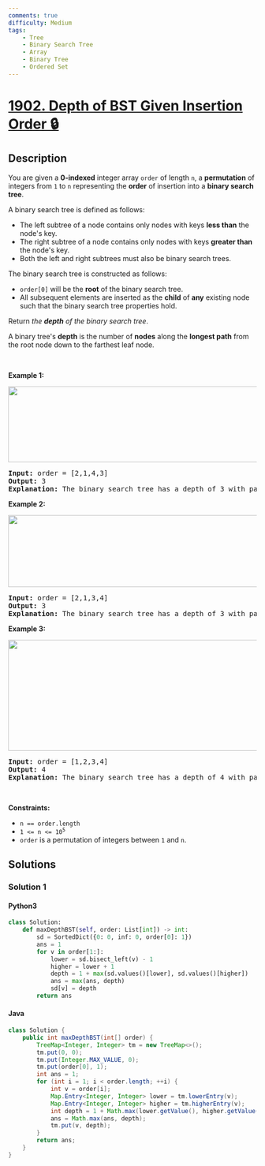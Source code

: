 ```yaml
---
comments: true
difficulty: Medium
tags:
    - Tree
    - Binary Search Tree
    - Array
    - Binary Tree
    - Ordered Set
---
```


<!-- problem:start -->

# [1902. Depth of BST Given Insertion Order 🔒](https://leetcode.com/problems/depth-of-bst-given-insertion-order)

## Description

<!-- description:start -->

<p>You are given a <strong>0-indexed</strong> integer array <code>order</code> of length <code>n</code>, a <strong>permutation</strong> of integers from <code>1</code> to <code>n</code> representing the <strong>order</strong> of insertion into a <strong>binary search tree</strong>.</p>

<p>A binary search tree is defined as follows:</p>

<ul>
	<li>The left subtree of a node contains only nodes with keys <strong>less than</strong> the node&#39;s key.</li>
	<li>The right subtree of a node contains only nodes with keys <strong>greater than</strong> the node&#39;s key.</li>
	<li>Both the left and right subtrees must also be binary search trees.</li>
</ul>

<p>The binary search tree is constructed as follows:</p>

<ul>
	<li><code>order[0]</code> will be the <strong>root</strong> of the binary search tree.</li>
	<li>All subsequent elements are inserted as the <strong>child</strong> of <strong>any</strong> existing node such that the binary search tree properties hold.</li>
</ul>

<p>Return <em>the <strong>depth</strong> of the binary search tree</em>.</p>

<p>A binary tree&#39;s <strong>depth</strong> is the number of <strong>nodes</strong> along the <strong>longest path</strong> from the root node down to the farthest leaf node.</p>

<p>&nbsp;</p>
<p><strong class="example">Example 1:</strong></p>
<img alt="" src="https://fastly.jsdelivr.net/gh/doocs/leetcode@main/solution/1900-1999/1902.Depth%20of%20BST%20Given%20Insertion%20Order/images/1.png" style="width: 624px; height: 154px;" />
<pre>
<strong>Input:</strong> order = [2,1,4,3]
<strong>Output:</strong> 3
<strong>Explanation: </strong>The binary search tree has a depth of 3 with path 2-&gt;3-&gt;4.
</pre>

<p><strong class="example">Example 2:</strong></p>
<img alt="" src="https://fastly.jsdelivr.net/gh/doocs/leetcode@main/solution/1900-1999/1902.Depth%20of%20BST%20Given%20Insertion%20Order/images/2.png" style="width: 624px; height: 146px;" />
<pre>
<strong>Input:</strong> order = [2,1,3,4]
<strong>Output:</strong> 3
<strong>Explanation: </strong>The binary search tree has a depth of 3 with path 2-&gt;3-&gt;4.
</pre>

<p><strong class="example">Example 3:</strong></p>
<img alt="" src="https://fastly.jsdelivr.net/gh/doocs/leetcode@main/solution/1900-1999/1902.Depth%20of%20BST%20Given%20Insertion%20Order/images/3.png" style="width: 624px; height: 225px;" />
<pre>
<strong>Input:</strong> order = [1,2,3,4]
<strong>Output:</strong> 4
<strong>Explanation: </strong>The binary search tree has a depth of 4 with path 1-&gt;2-&gt;3-&gt;4.
</pre>

<p>&nbsp;</p>
<p><strong>Constraints:</strong></p>

<ul>
	<li><code>n == order.length</code></li>
	<li><code>1 &lt;= n &lt;= 10<sup>5</sup></code></li>
	<li><code>order</code> is a permutation of integers between <code>1</code> and <code>n</code>.</li>
</ul>

<!-- description:end -->

## Solutions

<!-- solution:start -->

### Solution 1

<!-- tabs:start -->

#### Python3

```python
class Solution:
    def maxDepthBST(self, order: List[int]) -> int:
        sd = SortedDict({0: 0, inf: 0, order[0]: 1})
        ans = 1
        for v in order[1:]:
            lower = sd.bisect_left(v) - 1
            higher = lower + 1
            depth = 1 + max(sd.values()[lower], sd.values()[higher])
            ans = max(ans, depth)
            sd[v] = depth
        return ans
```

#### Java

```java
class Solution {
    public int maxDepthBST(int[] order) {
        TreeMap<Integer, Integer> tm = new TreeMap<>();
        tm.put(0, 0);
        tm.put(Integer.MAX_VALUE, 0);
        tm.put(order[0], 1);
        int ans = 1;
        for (int i = 1; i < order.length; ++i) {
            int v = order[i];
            Map.Entry<Integer, Integer> lower = tm.lowerEntry(v);
            Map.Entry<Integer, Integer> higher = tm.higherEntry(v);
            int depth = 1 + Math.max(lower.getValue(), higher.getValue());
            ans = Math.max(ans, depth);
            tm.put(v, depth);
        }
        return ans;
    }
}
```

<!-- tabs:end -->

<!-- solution:end -->

<!-- problem:end -->
